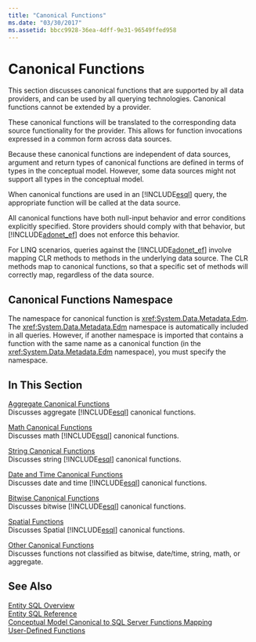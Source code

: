 ```yaml
---
title: "Canonical Functions"
ms.date: "03/30/2017"
ms.assetid: bbcc9928-36ea-4dff-9e31-96549ffed958
---
```

# Canonical Functions
This section discusses canonical functions that are supported by all data providers, and can be used by all querying technologies. Canonical functions cannot be extended by a provider.  
  
 These canonical functions will be translated to the corresponding data source functionality for the provider. This allows for function invocations expressed in a common form across data sources.  
  
 Because these canonical functions are independent of data sources, argument and return types of canonical functions are defined in terms of types in the conceptual model. However, some data sources might not support all types in the conceptual model.  
  
 When canonical functions are used in an [!INCLUDE[esql](../../../../../../includes/esql-md.md)] query, the appropriate function will be called at the data source.  
  
 All canonical functions have both null-input behavior and error conditions explicitly specified. Store providers should comply with that behavior, but [!INCLUDE[adonet_ef](../../../../../../includes/adonet-ef-md.md)] does not enforce this behavior.  
  
 For LINQ scenarios, queries against the [!INCLUDE[adonet_ef](../../../../../../includes/adonet-ef-md.md)] involve mapping CLR methods to methods in the underlying data source. The CLR methods map to canonical functions, so that a specific set of methods will correctly map, regardless of the data source.  
  
## Canonical Functions Namespace  
 The namespace for canonical function is <xref:System.Data.Metadata.Edm>. The <xref:System.Data.Metadata.Edm> namespace is automatically included in all queries. However, if another namespace is imported that contains a function with the same name as a canonical function (in the <xref:System.Data.Metadata.Edm> namespace), you must specify the namespace.  
  
## In This Section  
 [Aggregate Canonical Functions](../../../../../../docs/framework/data/adonet/ef/language-reference/aggregate-canonical-functions.md)  
 Discusses aggregate [!INCLUDE[esql](../../../../../../includes/esql-md.md)] canonical functions.  
  
 [Math Canonical Functions](../../../../../../docs/framework/data/adonet/ef/language-reference/math-canonical-functions.md)  
 Discusses math [!INCLUDE[esql](../../../../../../includes/esql-md.md)] canonical functions.  
  
 [String Canonical Functions](../../../../../../docs/framework/data/adonet/ef/language-reference/string-canonical-functions.md)  
 Discusses string [!INCLUDE[esql](../../../../../../includes/esql-md.md)] canonical functions.  
  
 [Date and Time Canonical Functions](../../../../../../docs/framework/data/adonet/ef/language-reference/date-and-time-canonical-functions.md)  
 Discusses date and time [!INCLUDE[esql](../../../../../../includes/esql-md.md)] canonical functions.  
  
 [Bitwise Canonical Functions](../../../../../../docs/framework/data/adonet/ef/language-reference/bitwise-canonical-functions.md)  
 Discusses bitwise [!INCLUDE[esql](../../../../../../includes/esql-md.md)] canonical functions.  
  
 [Spatial Functions](../../../../../../docs/framework/data/adonet/ef/language-reference/spatial-functions.md)  
 Discusses Spatial [!INCLUDE[esql](../../../../../../includes/esql-md.md)] canonical functions.  
  
 [Other Canonical Functions](../../../../../../docs/framework/data/adonet/ef/language-reference/other-canonical-functions.md)  
 Discusses functions not classified as bitwise, date/time, string, math, or aggregate.  
  
## See Also  
 [Entity SQL Overview](../../../../../../docs/framework/data/adonet/ef/language-reference/entity-sql-overview.md)  
 [Entity SQL Reference](../../../../../../docs/framework/data/adonet/ef/language-reference/entity-sql-reference.md)  
 [Conceptual Model Canonical to SQL Server Functions Mapping](../../../../../../docs/framework/data/adonet/ef/conceptual-model-canonical-to-sql-server-functions-mapping.md)  
 [User-Defined Functions](../../../../../../docs/framework/data/adonet/ef/language-reference/user-defined-functions-entity-sql.md)
